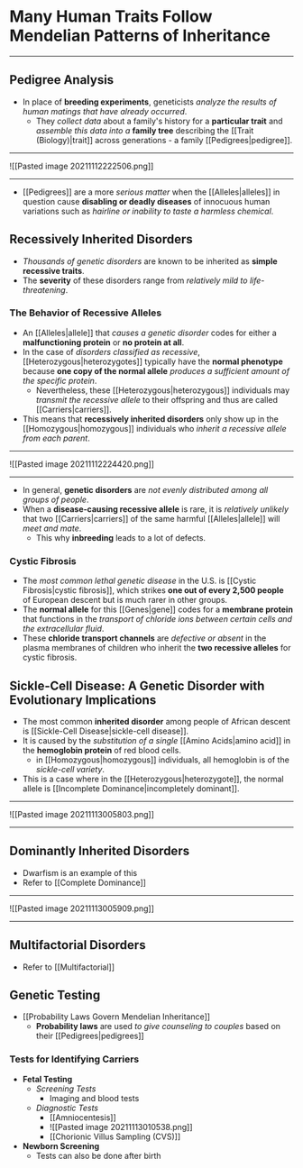 # Many Human Traits Follow Mendelian Patterns of Inheritance
---
## Pedigree Analysis
- In place of **breeding experiments**, geneticists *analyze the results of human matings that have already occurred*.
	- They *collect data* about a family's history for a **particular trait** and *assemble this data into a* **family tree** describing the [[Trait (Biology)|trait]] across generations - a family [[Pedigrees|pedigree]].

---
![[Pasted image 20211112222506.png]]

---
- [[Pedigrees]] are a more *serious matter* when the [[Alleles|alleles]] in question cause **disabling or deadly diseases** of innocuous human variations such as *hairline or inability to taste a harmless chemical*.
## Recessively Inherited Disorders
- *Thousands of genetic disorders* are known to be inherited as **simple recessive traits**.
- The **severity** of these disorders range from *relatively mild to life-threatening*.
### The Behavior of Recessive Alleles
- An [[Alleles|allele]] that *causes a genetic disorder* codes for either a **malfunctioning protein** or **no protein at all**.
- In the case of *disorders classified as recessive*, [[Heterozygous|heterozygotes]] typically have the **normal phenotype**  because **one copy of the normal allele** *produces a sufficient amount of the specific protein*. 
	- Nevertheless, these [[Heterozygous|heterozygous]] individuals may *transmit the recessive allele* to their offspring and thus are called [[Carriers|carriers]].
- This means that **recessively inherited disorders** only show up in the [[Homozygous|homozygous]] individuals who *inherit a recessive allele from each parent*.

---
![[Pasted image 20211112224420.png]]

---
- In general, **genetic disorders** are *not evenly distributed among all groups of people*.
- When a **disease-causing recessive allele** is rare, it is *relatively unlikely* that two [[Carriers|carriers]] of the same harmful [[Alleles|allele]] will *meet and mate*.
	- This why **inbreeding** leads to a lot of defects.
### Cystic Fibrosis
- The *most common lethal genetic disease* in the U.S. is [[Cystic Fibrosis|cystic fibrosis]], which strikes **one out of every 2,500 people** of European descent but is much rarer in other groups.
- The **normal allele** for this [[Genes|gene]] codes for a **membrane protein** that functions in the *transport of chloride ions between certain cells and the extracellular fluid*.
- These **chloride transport channels** are *defective or absent* in the plasma membranes of children who inherit the **two recessive alleles** for cystic fibrosis.
## Sickle-Cell Disease: A Genetic Disorder with Evolutionary Implications
- The most common **inherited disorder** among people of African descent is [[Sickle-Cell Disease|sickle-cell disease]].
- It is caused by the *substitution of a single* [[Amino Acids|amino acid]] in the **hemoglobin protein** of red blood cells.
	- in [[Homozygous|homozygous]] individuals, all hemoglobin is of the *sickle-cell variety*.
- This is a case where in the [[Heterozygous|heterozygote]], the normal allele is [[Incomplete Dominance|incompletely dominant]].

---
![[Pasted image 20211113005803.png]]

---
## Dominantly Inherited Disorders
- Dwarfism is an example of this
- Refer to [[Complete Dominance]]

---
![[Pasted image 20211113005909.png]]

---
## Multifactorial Disorders
- Refer to [[Multifactorial]]
## Genetic Testing
- [[Probability Laws Govern Mendelian Inheritance]]
	- **Probability laws** are used *to give counseling to couples* based on their [[Pedigrees|pedigrees]]
### Tests for Identifying Carriers
- **Fetal Testing**
	- *Screening Tests*
		- Imaging and blood tests
	- *Diagnostic Tests*
		- [[Amniocentesis]]
		- ![[Pasted image 20211113010538.png]]
		- [[Chorionic Villus Sampling (CVS)]]
- **Newborn Screening**
	- Tests can also be done after birth